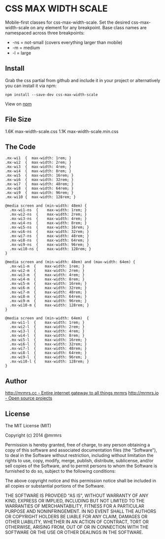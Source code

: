 # CSS MAX WIDTH SCALE

  Mobile-first classes for css-max-width-scale.
  Set the desired css-max-width-scale on any element for any breakpoint.
  Base class names are namespaced across three breakpoints:

*  -ns = not-small (covers everything larger than mobile)
*  -m  = medium
*  -l  = large

## Install
Grab the css partial from github and include it in your project or alternatively
you can install it via npm:
```
npm install --save-dev css-max-width-scale
```
View on [npm](https://www.npmjs.org/package/css-max-width-scale)


## File Size

1.6K max-width-scale.css
1.1K max-width-scale.min.css

## The Code
```
.mx-wi1  {  max-width: 1rem; }
.mx-wi2  {  max-width: 2rem; }
.mx-wi3  {  max-width: 4rem; }
.mx-wi4  {  max-width: 8rem; }
.mx-wi5  {  max-width: 16rem; }
.mx-wi6  {  max-width: 32rem; }
.mx-wi7  {  max-width: 48rem; }
.mx-wi8  {  max-width: 64rem; }
.mx-wi9  {  max-width: 96rem; }
.mx-wi10 {  max-width: 128rem; }

@media screen and (min-width: 48em) {
  .mx-wi1-ns  {    max-width: 1rem; }
  .mx-wi2-ns  {    max-width: 2rem; }
  .mx-wi3-ns  {    max-width: 4rem; }
  .mx-wi4-ns  {    max-width: 8rem; }
  .mx-wi5-ns  {    max-width: 16rem; }
  .mx-wi6-ns  {    max-width: 32rem; }
  .mx-wi7-ns  {    max-width: 48rem; }
  .mx-wi8-ns  {    max-width: 64rem; }
  .mx-wi9-ns  {    max-width: 96rem; }
  .mx-wi10-ns {    max-width: 128rem; }
}

@media screen and (min-width: 48em) and (max-width: 64em) {
  .mx-wi1-m  {    max-width: 1rem; }
  .mx-wi2-m  {    max-width: 2rem; }
  .mx-wi3-m  {    max-width: 4rem; }
  .mx-wi4-m  {    max-width: 8rem; }
  .mx-wi5-m  {    max-width: 16rem; }
  .mx-wi6-m  {    max-width: 32rem; }
  .mx-wi7-m  {    max-width: 48rem; }
  .mx-wi8-m  {    max-width: 64rem; }
  .mx-wi9-m  {    max-width: 96rem; }
  .mx-wi10-m {    max-width: 128rem; }
}

@media screen and (min-width: 64em)  {
  .mx-wi1-l  {    max-width: 1rem; }
  .mx-wi2-l  {    max-width: 2rem; }
  .mx-wi3-l  {    max-width: 4rem; }
  .mx-wi4-l  {    max-width: 8rem; }
  .mx-wi5-l  {    max-width: 16rem; }
  .mx-wi6-l  {    max-width: 32rem; }
  .mx-wi7-l  {    max-width: 48rem; }
  .mx-wi8-l  {    max-width: 64rem; }
  .mx-wi9-l  {    max-width: 96rem; }
  .mx-wi10-l {    max-width: 128rem; }
}

```

## Author

[http://mrmrs.cc - Entire internet gateway to all things mrmrs](http://mrmrs.cc)
[http://mrmrs.io - Open source projects](http://mrmrs.io)

## License

The MIT License (MIT)

Copyright (c) 2014 @mrmrs

Permission is hereby granted, free of charge, to any person obtaining a copy
of this software and associated documentation files (the "Software"), to deal
in the Software without restriction, including without limitation the rights
to use, copy, modify, merge, publish, distribute, sublicense, and/or sell
copies of the Software, and to permit persons to whom the Software is
furnished to do so, subject to the following conditions:

The above copyright notice and this permission notice shall be included in
all copies or substantial portions of the Software.

THE SOFTWARE IS PROVIDED "AS IS", WITHOUT WARRANTY OF ANY KIND, EXPRESS OR
IMPLIED, INCLUDING BUT NOT LIMITED TO THE WARRANTIES OF MERCHANTABILITY,
FITNESS FOR A PARTICULAR PURPOSE AND NONINFRINGEMENT. IN NO EVENT SHALL THE
AUTHORS OR COPYRIGHT HOLDERS BE LIABLE FOR ANY CLAIM, DAMAGES OR OTHER
LIABILITY, WHETHER IN AN ACTION OF CONTRACT, TORT OR OTHERWISE, ARISING FROM,
OUT OF OR IN CONNECTION WITH THE SOFTWARE OR THE USE OR OTHER DEALINGS IN
THE SOFTWARE.

